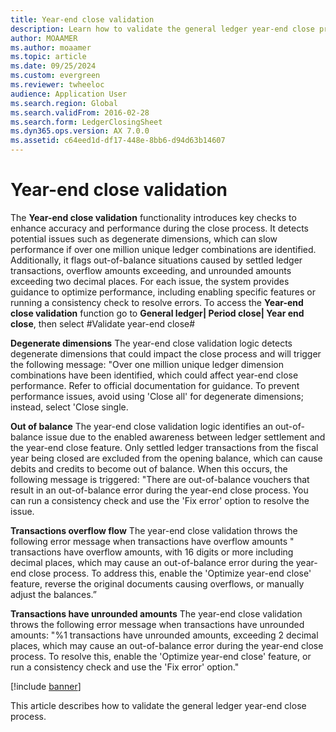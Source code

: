 ```yaml
---
title: Year-end close validation
description: Learn how to validate the general ledger year-end close process. 
author: MOAAMER
ms.author: moaamer 
ms.topic: article
ms.date: 09/25/2024
ms.custom: evergreen 
ms.reviewer: twheeloc
audience: Application User
ms.search.region: Global
ms.search.validFrom: 2016-02-28
ms.search.form: LedgerClosingSheet
ms.dyn365.ops.version: AX 7.0.0
ms.assetid: c64eed1d-df17-448e-8bb6-d94d63b14607
---
```


# Year-end close validation

The **Year-end close validation** functionality introduces key checks to enhance accuracy and performance during the close process. It detects potential issues such as
degenerate dimensions, which can slow performance if over one million unique ledger combinations are identified. Additionally, it flags out-of-balance situations caused by
settled ledger transactions, overflow amounts exceeding, and unrounded amounts exceeding two decimal places. For each issue, the system provides guidance to optimize
performance, including enabling specific features or running a consistency check to resolve errors. To access the **Year-end close validation** function go to **General ledger|
Period close| Year end close**, then select #Validate year-end close#

**Degenerate dimensions**
The year-end close validation logic detects degenerate dimensions that could impact the close process and will trigger the following message: "Over one million unique ledger
dimension combinations have been identified, which could affect year-end close performance. Refer to official documentation for guidance. To prevent performance issues, avoid
using 'Close all' for degenerate dimensions; instead, select 'Close single.

**Out of balance**
The year-end close validation logic identifies an out-of-balance issue due to the enabled awareness between ledger settlement and the year-end close feature. Only settled
ledger transactions from the fiscal year being closed are excluded from the opening balance, which can cause debits and credits to become out of balance. When this occurs, the
following message is triggered: "There are out-of-balance vouchers that result in an out-of-balance error during the year-end close process. You can run a consistency check
and use the 'Fix error' option to resolve the issue.

**Transactions overflow flow**
The year-end close validation throws the following error message when transactions have overflow amounts " transactions have overflow amounts, with 16 digits or more including
decimal places, which may cause an out-of-balance error during the year-end close process. To address this, enable the 'Optimize year-end close' feature, reverse the original
documents causing overflows, or manually adjust the balances.”

**Transactions have unrounded amounts**
The year-end close validation throws the following error message when transactions have unrounded amounts: "%1 transactions have unrounded amounts, exceeding 2 decimal places,
which may cause an out-of-balance error during the year-end close process. To resolve this, enable the 'Optimize year-end close' feature, or run a consistency check and use
the 'Fix error' option."

[!include [banner](../includes/banner.md)]

This article describes how to validate the general ledger year-end close process.

